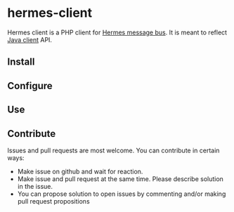 # hermes-client
Hermes client is a PHP client for [Hermes message bus](http://hermes.allegro.tech/). It is meant to reflect [Java client](https://github.com/allegro/hermes) API.

## Install


## Configure


## Use


## Contribute
Issues and pull requests are most welcome. You can contribute in certain ways:
* Make issue on github and wait for reaction.
* Make issue and pull request at the same time. Please describe solution in the issue.
* You can propose solution to open issues by commenting and/or making pull request propositions